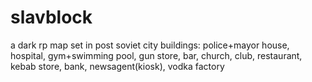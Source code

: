 # slavblock

a dark rp map set in post soviet city 
buildings: police+mayor house, hospital, gym+swimming pool, gun store, bar, church, club, restaurant, kebab store, bank, newsagent(kiosk), vodka factory
